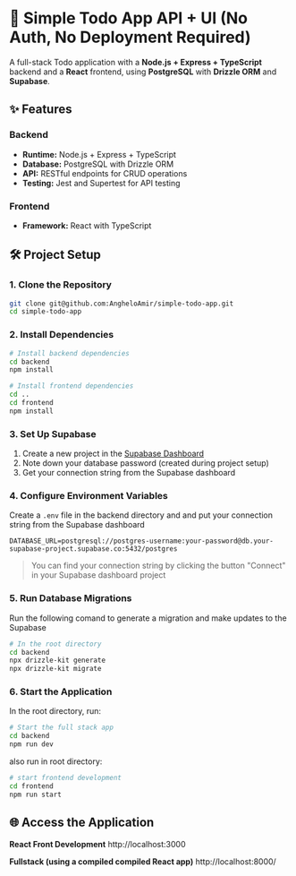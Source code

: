# 📝 Simple Todo App API + UI (No Auth, No Deployment Required)

A full-stack Todo application with a **Node.js + Express + TypeScript** backend and a **React** frontend, using **PostgreSQL** with **Drizzle ORM** and **Supabase**.

## ✨ Features

### Backend
- **Runtime:** Node.js + Express + TypeScript
- **Database:** PostgreSQL with Drizzle ORM
- **API:** RESTful endpoints for CRUD operations
- **Testing:** Jest and Supertest for API testing

### Frontend
- **Framework:** React with TypeScript

## 🛠️ Project Setup

### 1. Clone the Repository

```bash
git clone git@github.com:AngheloAmir/simple-todo-app.git
cd simple-todo-app
```

### 2. Install Dependencies

```bash
# Install backend dependencies
cd backend
npm install

# Install frontend dependencies
cd ..
cd frontend
npm install
```

### 3. Set Up Supabase
1. Create a new project in the [Supabase Dashboard](https://app.supabase.com)
2. Note down your database password (created during project setup)
3. Get your connection string from the Supabase dashboard

### 4. Configure Environment Variables

Create a `.env` file in the backend directory and and put your connection string from the Supabase dashboard

```env
DATABASE_URL=postgresql://postgres-username:your-password@db.your-supabase-project.supabase.co:5432/postgres
```
> You can find your connection string by clicking the button "Connect" in your Supabase dashboard project

### 5. Run Database Migrations
Run the following comand to generate a migration and make updates to the Supabase

```bash
# In the root directory
cd backend
npx drizzle-kit generate
npx drizzle-kit migrate
```

### 6. Start the Application
In the root directory, run:

```bash
# Start the full stack app
cd backend
npm run dev
```

also run in root directory:
```bash
# start frontend development
cd frontend
npm run start
```


## 🌐 Access the Application

**React Front Development** http://localhost:3000

**Fullstack (using a compiled compiled React app)** http://localhost:8000/

